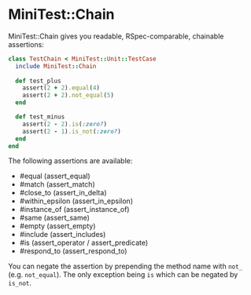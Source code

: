 # MiniTest::Chain

MiniTest::Chain gives you readable, RSpec-comparable, chainable assertions:

```ruby
class TestChain < MiniTest::Unit::TestCase
  include MiniTest::Chain
  
  def test_plus
    assert(2 + 2).equal(4)
    assert(2 + 2).not_equal(5)
  end

  def test_minus
    assert(2 - 2).is(:zero?)
    assert(2 - 1).is_not(:zero?)
  end
end
```

The following assertions are available:

* #equal (assert_equal)
* #match (assert_match)
* #close_to (assert_in_delta)
* #within_epsilon (assert_in_epsilon)
* #instance_of (assert_instance_of)
* #same (assert_same)
* #empty (assert_empty)
* #include (assert_includes)
* #is (assert_operator / assert_predicate)
* #respond_to (assert_respond_to)

You can negate the assertion by prepending the method name with `not_` (e.g.
`not_equal`). The only exception being `is` which can be negated by `is_not`.


